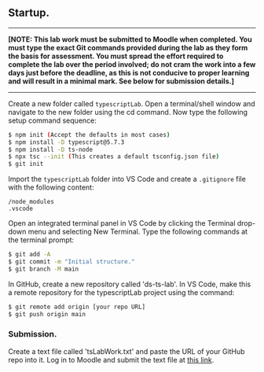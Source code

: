 ## Startup.

---

**[NOTE: This lab work must be submitted to Moodle when completed. You must type the exact Git commands provided during the lab as they form the basis for assessment. You must spread the effort required to complete the lab over the period involved; do not cram the work into a few days just before the deadline, as this is not conducive to proper learning and will result in a minimal mark. See below for submission details.]**

---

Create a new folder called `typescriptLab`. Open a terminal/shell window and navigate to the new folder using the cd command. Now type the following setup command sequence:

```bash
$ npm init (Accept the defaults in most cases)
$ npm install -D typescript@5.7.3
$ npm install -D ts-node
$ npx tsc --init (This creates a default tsconfig.json file)
$ git init
```

Import the `typescriptLab` folder into VS Code and create a `.gitignore` file with the following content:

```
/node_modules
.vscode
```

Open an integrated terminal panel in VS Code by clicking the Terminal drop-down menu and selecting New Terminal. Type the following commands at the terminal prompt:

```bash
$ git add -A
$ git commit -m "Initial structure."
$ git branch -M main
```

In GitHub, create a new repository called 'ds-ts-lab'. In VS Code, make this a remote repository for the typescriptLab project using the command:

```bash
$ git remote add origin [your repo URL]
$ git push origin main
```
### Submission.

Create a text file called 'tsLabWork.txt' and paste the URL of your GitHub repo into it. Log in to Moodle and submit the text file at [this link][submit].

[submit]: https://moodle.wit.ie/course/view.php?id=209056&section=1
